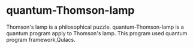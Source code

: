 # quantum-Thomson-lamp

Thomson's lamp is a philosophical puzzle. quantum-Thomson-lamp is a quantum program apply to Thomson's lamp.
This program used quantum program framework,Qulacs.
